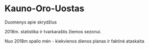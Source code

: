 # Kauno-Oro-Uostas
Duomenys apie skrydžius

2018m. statistika ir tvarkaraštis žiemos sezonui.

Nuo 2018m spalio mėn - kiekvienos dienos planas ir faktinė ataskaita
